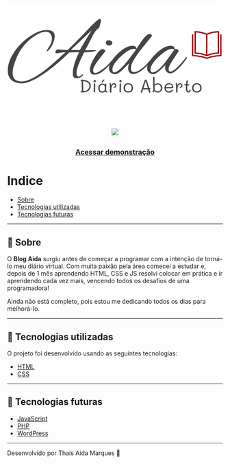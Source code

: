 <h1 align="center">
  <img src="img/logo.svg">
</h1>

<h1 align="center">
  <img src="img/blog-readme.gif">
</h1>

<h3 align="center">
  <a href="https://thaismarquest.github.io/blog-aida/">Acessar demonstração</a>
</h3>

# Indice

- [Sobre](#-sobre)
- [Tecnologias utilizadas](#-tecnologias-utilizadas)
- [Tecnologias futuras](#-tecnologias-futuras)

---

## 🔖 Sobre

O **Blog Aida** surgiu antes de começar a programar com a intenção de torná-lo meu diário virtual. Com muita paixão pela área comecei a estudar e, depois de 1 mês aprendendo HTML, CSS e JS resolvi colocar em prática e ir aprendendo cada vez mais, vencendo todos os desafios de uma programadora!

Ainda não está completo, pois estou me dedicando todos os dias para melhorá-lo.

---

## 🚀 Tecnologias utilizadas

O projeto foi desenvolvido usando as seguintes tecnologias:

- [HTML](https://www.w3schools.com/html/)
- [CSS](https://www.w3schools.com/css/)

---

## 🎯 Tecnologias futuras

- [JavaScript](https://www.w3schools.com/js/)
- [PHP](https://www.w3schools.com/php/)
- [WordPress](https://br.wordpress.org/)

---

Desenvolvido por Thaís Aida Marques 🤍
